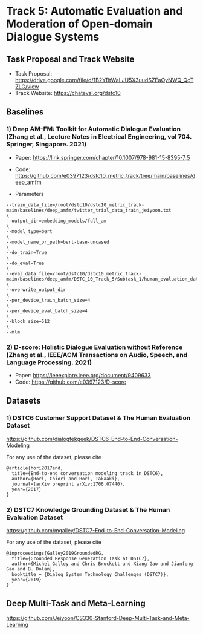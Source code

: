 # Track 5: Automatic Evaluation and Moderation of Open-domain Dialogue Systems 

## Task Proposal and Track Website

- Task Proposal: https://drive.google.com/file/d/1B2YBtWaLJU5X3uudSZEaOyNWQ_QoTZLG/view
- Track Website: https://chateval.org/dstc10

## Baselines

### 1) Deep AM-FM: Toolkit for Automatic Dialogue Evaluation (Zhang et al., Lecture Notes in Electrical Engineering, vol 704. Springer, Singapore. 2021)

- Paper: https://link.springer.com/chapter/10.1007/978-981-15-8395-7_5 
- Code: https://github.com/e0397123/dstc10_metric_track/tree/main/baselines/deep_amfm

- Parameters
```
--train_data_file=/root/dstc10/dstc10_metric_track-main/baselines/deep_amfm/twitter_trial_data_train_jeiyoon.txt
\
--output_dir=embedding_models/full_am
\
--model_type=bert
\
--model_name_or_path=bert-base-uncased
\
--do_train=True
\
--do_eval=True
\
--eval_data_file=/root/dstc10/dstc10_metric_track-main/baselines/deep_amfm/DSTC_10_Track_5/Subtask_1/human_evaluation_data/human_evaluation_data/dstc6_eval.json
\
--overwrite_output_dir
\
--per_device_train_batch_size=4
\
--per_device_eval_batch_size=4
\
--block_size=512
\
--mlm
```

### 2) D-score: Holistic Dialogue Evaluation without Reference (Zhang et al., IEEE/ACM Transactions on Audio, Speech, and Language Processing. 2021)

- Paper: https://ieeexplore.ieee.org/document/9409633
- Code: https://github.com/e0397123/D-score

## Datasets

### 1) DSTC6 Customer Support Dataset & The Human Evaluation Dataset

https://github.com/dialogtekgeek/DSTC6-End-to-End-Conversation-Modeling

For any use of the dataset, please cite
```
@article{hori2017end,
  title={End-to-end conversation modeling track in DSTC6},
  author={Hori, Chiori and Hori, Takaaki},
  journal={arXiv preprint arXiv:1706.07440},
  year={2017}
}
```

### 2) DSTC7 Knowledge Grounding Dataset & The Human Evaluation Dataset

https://github.com/mgalley/DSTC7-End-to-End-Conversation-Modeling

For any use of the dataset, please cite
```
@inproceedings{Galley2019GroundedRG,
  title={Grounded Response Generation Task at DSTC7},
  author={Michel Galley and Chris Brockett and Xiang Gao and Jianfeng Gao and B. Dolan},
  booktitle = {Dialog System Technology Challenges (DSTC7)},
  year={2019}
}
```

## Deep Multi-Task and Meta-Learning

https://github.com/Jeiyoon/CS330-Stanford-Deep-Multi-Task-and-Meta-Learning

